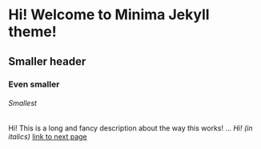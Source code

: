 # Hi! Welcome to Minima Jekyll theme!
## Smaller header
### Even smaller
###### Smallest
Hi! This is a long and fancy description about the way this works!
...
*Hi! (in italics)*
[link to next page](../testnext.md)
